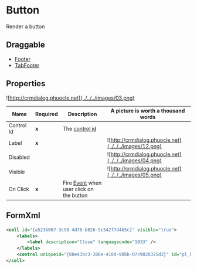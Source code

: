 # Button

Render a button

## Draggable

- [Footer](../../Footer)
- [TabFooter](../../TabFooter)

## Properties

![http://crmdialog.phuocle.net](../../../images/03.png)

|Name|Required|Description|A picture is worth a thousand words
|-|-|-|-|
|Control Id|**x**|The [control id](../../../others/ControlId)
|Label|**x**||![http://crmdialog.phuocle.net](../../../images/12.png)
|Disabled|||![http://crmdialog.phuocle.net](../../../images/04.png)
|Visible|||![http://crmdialog.phuocle.net](../../../images/05.png)
|On Click|**x**|Fire [Event](../../MetaData/Event) when user click on the button

## FormXml

```xml
<cell id="{a523b067-3c98-4d70-b826-9c542f7d4b5c}" visible="true">
    <labels>
        <label description="Close" languagecode="1033" />
    </labels>
    <control uniqueid="{88e43bc3-386e-410d-98bb-07c9828325d3}" id="pl_button_close" classid="{00AD73DA-BD4D-49C6-88A8-2F4F4CAD4A20}" disabled="false" isunbound="true" />
</cell>
```
